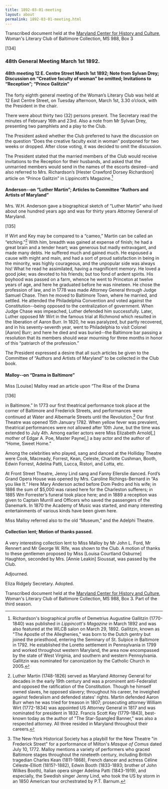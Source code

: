 ```yaml
---
title: 1892-03-01-meeting
layout: about
permalink: 1892-03-01-meeting.html
---
```

Transcribed document held at the [Maryland Center for History and Culture](http://mdhs.org/), Woman's Literary Club of Baltimore Collection, MS 988, Box 3

[134]

### 48th General Meeting March 1st 1892.

#### 48th meeting 12 E. Centre Street March 1st 1892; Note from Sylvan Drey; Discussion on “Creative faculty of woman” be omitted; Invitations to “Reception”; “Prince Galitzin”

The forty eighth general meeting of the Woman’s Literary Club was held at 12 East Centre Street, on Tuesday afternoon, March 1st, 3.30 o’clock, with the President in the chair.

There were about thirty two (32) persons present. The Secretary read the minutes of February 16th and 23rd. Also a note from Mr Sylvan Drey, presenting two pamphlets and a play to the Club.

The President asked whether the Club preferred to have the discussion on the question “Does the creative faculty exist in woman” postponed for two weeks or dropped. After close voting, it was decided to omit the discussion.

The President stated that the married members of the Club would receive invitations to the Reception for their husbands, and asked that the unmarried members would send in the names of the escorts desired--and also referred to Mrs. Richardson’s [Hester Crawford Dorsey Richardson] article on “Prince Galitzin” in Lippincott’s Magazine.[^Gallitzin]
[^Gallitzin]: Richardson's biographical profile of Demetrius Augustine Gallitzin (1770-1840) was published in _Lippincott's Magazine_ in March 1892 and was also featured at the WLCB salon on March 29, 1892. Gallitzin, known as "The Apostle of the Alleghenies," was born to the Dutch gentry but joined the priesthood, entering the Seminary of St. Sulpice in Baltimore in 1792. He established the Loretto settlement in Pennsylvania in 1799 and worked throughout western Maryland, the area now encompassed by the state of West Virginia, and southern and western Pennsylvania. Gallitzin was nominated for canonization by the Catholic Church in 2005.

#### Anderson--on “Luther Martin”; Articles to Committee “Authors and Artists of Maryland”

Mrs. W.H. Anderson gave a biographical sketch of “Luther Martin” who lived about one hundred years ago and was for thirty years Attorney General of Maryland.

[135]

If Wirt and Key may be compared to a “cameo,” Martin can be called an “etching.”[^Wirt] With him, breadth was gained at expense of finish; he had a great brain and a tender heart; was generous but madly extravagant, and made many debts. He suffered much and gained much. He espoused a cause with might and main, and had a sort of proud satisfaction in being in the minority, was highly courageous, and the unpopular side was always his! What he read he assimilated, having a magnificent memory. He loved a good joke; was devoted to his friends; but too fond of ardent spirits. His boyhood was passed on a farm, whence he went to Princeton at twelve years of age, and here he graduated before he was nineteen. He chose the profession of law, and in 1778 was made Attorney General through Judge Samuel Chase. Then he moved to Baltimore Town, where he married, and settled. He attended the Philadelphia Convention and voted against the Constitution--being opposed to the centralization of government. When Judge Chase was impeached, Luther defended him successfully. Later, Luther opposed Mr Wirt in the famous trial at Richmond which resulted in the liberation of Aaron Burr. In 1820, he was paralyzed, but partly recovered, and in his seventy-seventh year, went to Philadelphia to visit Colonel [Aaron] Burr; and here he died and was buried--the Baltimore bar passing a resolution that its members should wear mourning for three months in honor of this “patriarch of the profession.”
[^Wirt]: Luther Martin (1748-1826) served as Maryland Attorney General for decades in the early 19th century and was a prominent anti-Federalist and opposed the ratification of the Constitution. Though he himself owned slaves, he opposed slavery; throughout his career, he inveighed against federalism and defended states' rights. Martin defended Aaron Burr when he was tried for treason in 1807; prosecuting attorney William Wirt (1772-1834) was appointed US Attorney General in 1817 and was nominated for president in 1832. Francis Scott Key (1779-1843), best-known today as the author of "The Star-Spangled Banner," was also a respected attorney. All three resided in Maryland throughout their careers.

The President expressed a desire that all such articles be given to the Committee of “Authors and Artists of Maryland” to be collected in the Club book.

#### Malloy--on “Drama in Baltimore”

Miss [Louise] Malloy read an article upon “The Rise of the Drama

[136]

in Baltimore.” In 1773 our first theatrical performance took place at the corner of Baltimore and Frederick Streets, and performances were continued at Water and Albemarle Streets until the Revolution.[^theater] Our first Theatre was opened 15th January 1782. When yellow fever was prevalent, theatrical performances were not allowed after 10th June, but the time was extended to July 4th. Among earlier actors were Miss Elizabeth Arnold[,] mother of Edgar A. Poe, Master Payne[,] a bay actor and the author of “Home, Sweet Home.”
[^theater]:  The New-York Historical Society has a playbill for the New Theatre "in Frederick Street" for a porformance of Milton's _Masque of Comus_ dated July 10, 1772. Malloy mentions a variety of performers who graced Baltimore stages throughout the nineteeth century, including British tragedian Charles Kean (1811-1868), French dancer and actress Céline Céleste-Elliott (1815?-1882), Edwin Booth (1833-1893; brother of John Wilkes Booth), Italian opera singer Adelina Patti (1843-1919), and especially, the Swedish singer Jenny Lind, who took the US by storm in an 1850 American tour orchestrated by P.T. Barnum.

Among the celebrities who played, sang and danced at the Holliday Theatre were Cook, Macready, Forrest, Kean, Celeste, Charlotte Cushman, Booth, Edwin Forrest, Adelina Patti, Lucca, Ristori, and Lotta, etc.

At Front Street Theatre, Jenny Lind sang and Fanny Ellerslie danced. Ford’s Grand Opera House was opened by Mrs. Caroline Richings-Bernard in “As you like It.” Here Mary Anderson acted before Dom Pedro and his wife; in 1886 the sum of $5,000 was raised here for the Charleston sufferers; in 1885 Wm Forrester’s funeral took place here; and in 1889 a reception was given to Captain Murrill and Officers who saved the passengers of the Danemark. In 1870 the Academy of Music was started, and many interesting entertainments of various kinds have been given here.

Miss Malloy referred also to the old “Museum,” and the Adelphi Theatre.

#### Collection lent; Motion of thanks passed.

A very interesting collection lent to Miss Malloy by Mr John L. Ford, Mr Rennert and Mr George W. Rife, was shown to the Club. A motion of thanks to these gentlemen proposed by Miss [Louisa Courtland Osburne] Haughton, seconded by Mrs. [Annie Leakin] Sioussat, was passed by the Club.

Adjourned.

Eliza Ridgely
Secretary.
Adopted.

Transcribed document held at the [Maryland Center for History and Culture](http://mdhs.org/), Woman's Literary Club of Baltimore Collection, MS 988, Box 3. Part of the third season.